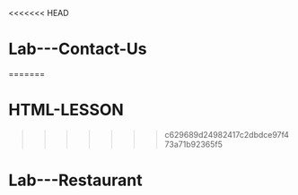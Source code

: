 <<<<<<< HEAD
# Lab---Contact-Us
=======
# HTML-LESSON
>>>>>>> c629689d24982417c2dbdce97f473a71b92365f5
# Lab---Restaurant
